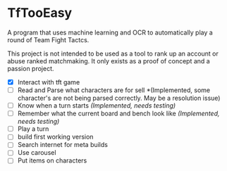 # TfTooEasy
A program that uses machine learning and OCR to automatically play a round of Team Fight Tactcs.

This project is not intended to be used as a tool to rank up an account or abuse ranked matchmaking. It only exists as a proof of concept and a passion project.

- [X] Interact with tft game
- [ ] Read and Parse what characters are for sell *(Implemented, some character's are not being parsed correctly. May be a resolution issue)
- [ ] Know when a turn starts *(Implemented, needs testing)*
- [ ] Remember what the current board and bench look like *(Implemented, needs testing)*
- [ ] Play a turn
- [ ] build first working version
- [ ] Search internet for meta builds
- [ ] Use carousel
- [ ] Put items on characters
